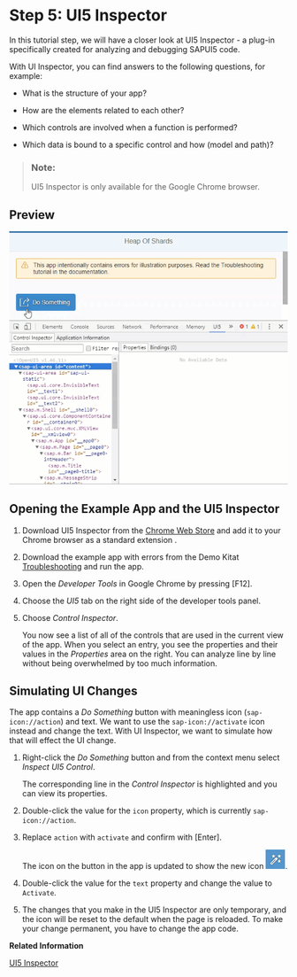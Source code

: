 <!-- loio76e789ea418a48a1a27916b63a30fb72 -->

# Step 5: UI5 Inspector

In this tutorial step, we will have a closer look at UI5 Inspector - a plug-in specifically created for analyzing and debugging SAPUI5 code.

With UI Inspector, you can find answers to the following questions, for example:

-   What is the structure of your app?

-   How are the elements related to each other?

-   Which controls are involved when a function is performed?

-   Which data is bound to a specific control and how \(model and path\)?


> ### Note:  
> UI5 Inspector is only available for the Google Chrome browser.



<a name="loio76e789ea418a48a1a27916b63a30fb72__section_z4x_bdk_b1b"/>

## Preview

 ![](images/Troubleshooting_Tutorial_UI5_Inspector_e881330.gif) 



## Opening the Example App and the UI5 Inspector

1.  Download UI5 Inspector from the [Chrome Web Store](https://chrome.google.com/webstore/detail/ui5-inspector/bebecogbafbighhaildooiibipcnbngo?hl=en) and add it to your Chrome browser as a standard extension .

2.  Download the example app with errors from the Demo Kitat [Troubleshooting](https://ui5.sap.com/#/entity/sap.ui.core.tutorial.troubleshooting/sample/sap.ui.core.tutorial.troubleshooting.01) and run the app.

3.  Open the *Developer Tools* in Google Chrome by pressing [F12\].

4.  Choose the *UI5* tab on the right side of the developer tools panel.

5.  Choose *Control Inspector*.

    You now see a list of all of the controls that are used in the current view of the app. When you select an entry, you see the properties and their values in the *Properties* area on the right. You can analyze line by line without being overwhelmed by too much information.




<a name="loio76e789ea418a48a1a27916b63a30fb72__section_plg_ffk_b1b"/>

## Simulating UI Changes

The app contains a *Do Something* button with meaningless icon \(`sap-icon://action`\) and text. We want to use the `sap-icon://activate` icon instead and change the text. With UI Inspector, we want to simulate how that will effect the UI change.

1.  Right-click the *Do Something* button and from the context menu select *Inspect UI5 Control*.

    The corresponding line in the *Control Inspector* is highlighted and you can view its properties.

2.  Double-click the value for the `icon` property, which is currently `sap-icon://action`.

3.  Replace `action` with `activate` and confirm with [Enter\].

    The icon on the button in the app is updated to show the new icon ![Activate](images/Activate_997baba.png).

4.  Double-click the value for the `text` property and change the value to `Activate`.

5.  The changes that you make in the UI5 Inspector are only temporary, and the icon will be reset to the default when the page is reloaded. To make your change permanent, you have to change the app code.


**Related Information**  


[UI5 Inspector](../04_Essentials/ui5-inspector-b24e724.md "The UI5 Inspector is an open source Chrome DevTools extension that helps app developers to inspect, analyze, and support SAPUI5-based apps. It is supported for apps based on SAPUI5 version 1.28 and higher.")

